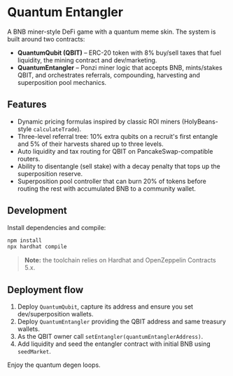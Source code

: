 # Quantum Entangler

A BNB miner-style DeFi game with a quantum meme skin. The system is built around two contracts:

- **QuantumQubit (QBIT)** – ERC-20 token with 8% buy/sell taxes that fuel liquidity, the mining contract and dev/marketing.
- **QuantumEntangler** – Ponzi miner logic that accepts BNB, mints/stakes QBIT, and orchestrates referrals, compounding, harvesting and superposition pool mechanics.

## Features

- Dynamic pricing formulas inspired by classic ROI miners (HolyBeans-style `calculateTrade`).
- Three-level referral tree: 10% extra qubits on a recruit's first entangle and 5% of their harvests shared up to three levels.
- Auto liquidity and tax routing for QBIT on PancakeSwap-compatible routers.
- Ability to disentangle (sell stake) with a decay penalty that tops up the superposition reserve.
- Superposition pool controller that can burn 20% of tokens before routing the rest with accumulated BNB to a community wallet.

## Development

Install dependencies and compile:

```bash
npm install
npx hardhat compile
```

> **Note:** the toolchain relies on Hardhat and OpenZeppelin Contracts 5.x.

## Deployment flow

1. Deploy `QuantumQubit`, capture its address and ensure you set dev/superposition wallets.
2. Deploy `QuantumEntangler` providing the QBIT address and same treasury wallets.
3. As the QBIT owner call `setEntangler(quantumEntanglerAddress)`.
4. Add liquidity and seed the entangler contract with initial BNB using `seedMarket`.

Enjoy the quantum degen loops.
